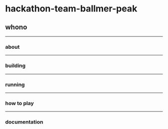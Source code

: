 # hackathon-team-ballmer-peak

## whono  
--- ---
### about 
--- ---
### building
--- ---
### running 
--- ---
### how to play
--- ---
### documentation 